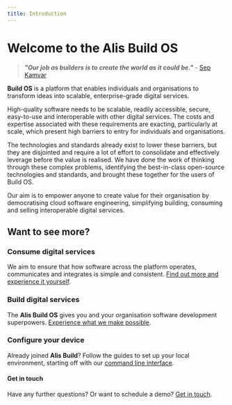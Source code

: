 ```yaml
---
title: Introduction
---
```


# Welcome to the Alis Build OS

>**_"Our job as builders is to create the world as it could be."_** - <a href="https://farmerandfarmer.org/mastery/builder.html" target="_blank">Sep Kamvar</a>

**Build OS** is a platform that enables individuals and organisations to transform ideas into scalable, enterprise-grade digital services.

High-quality software needs to be scalable, readily accessible, secure, easy-to-use and interoperable with other digital services. The costs and expertise associated with these requirements are exacting, particularly at scale, which present high barriers to entry for individuals and organisations.

The technologies and standards already exist to lower these barriers, but they are disjointed and require a lot of effort to consolidate and effectively leverage before the value is realised. We have done the work of thinking through these complex problems, identifying the best-in-class open-source technologies and standards, and brought these together for the users of Build OS.

Our aim is to empower anyone to create value for their organisation by democratising cloud software engineering, simplifying building, consuming and selling interoperable digital services.

## Want to see more?

### Consume digital services
We aim to ensure that how software across the platform operates, communicates and integrates is simple and consistent. [Find out more and experience it yourself](consumer-experience.md).

### Build digital services
The **Alis Build OS** gives you and your organisation software development superpowers. [Experience what we make possible](developer-flow.md).

### Configure your device
Already joined **Alis Build**? Follow the guides to set up your local environment, starting off with our [command line interface](command-line-interface.md).

#### Get in touch
Have any further questions? Or want to schedule a demo? <a href="https://alis.exchange/signup" target="_blank">Get in touch</a>.
